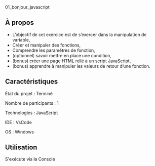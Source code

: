 01_bonjour_javascript

## À propos 
- L’objectif de cet exercice est de s’exercer dans la manipulation de variable,
- Créer et manipuler des fonctions,
- Comprendre les paramètres de fonction,
- (optionnel) savoir mettre en place une condition,
- (bonus) créer une page HTML relié à un script JavaScript,
- (bonus) apprendre à manipuler les valeurs de retour d’une fonction.

## Caractéristiques

État du projet : Terminé

Nombre de participants : 1 

Technologies : JavaScript

IDE : VsCode

OS : Windows

## Utilisation 

S'exécute via la Console
